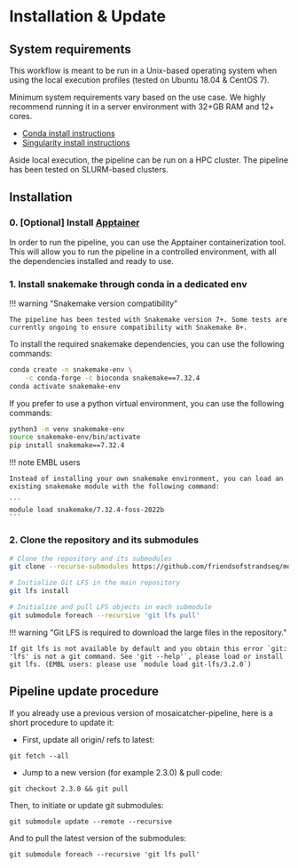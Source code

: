 
# Installation & Update


## System requirements

This workflow is meant to be run in a Unix-based operating system when using the local execution profiles (tested on Ubuntu 18.04 & CentOS 7).

Minimum system requirements vary based on the use case. We highly recommend running it in a server environment with 32+GB RAM and 12+ cores.

- [Conda install instructions](https://conda.io/miniconda.html)
- [Singularity install instructions](https://sylabs.io/guides/3.0/user-guide/quick_start.html#quick-installation-steps)

Aside local execution, the pipeline can be run on a HPC cluster. The pipeline has been tested on SLURM-based clusters.

## Installation

### 0. [Optional] Install [Apptainer](https://apptainer.org/docs/admin/main/installation.html)

In order to run the pipeline, you can use the Apptainer containerization tool. This will allow you to run the pipeline in a controlled environment, with all the dependencies installed and ready to use.


### 1. Install snakemake through conda in a dedicated env


!!! warning "Snakemake version compatibility"

    The pipeline has been tested with Snakemake version 7+. Some tests are currently ongoing to ensure compatibility with Snakemake 8+.


To install the required snakemake dependencies, you can use the following commands:

```bash
conda create -n snakemake-env \
    -c conda-forge -c bioconda snakemake==7.32.4
conda activate snakemake-env
```

If you prefer to use a python virtual environment, you can use the following commands:

```bash
python3 -m venv snakemake-env
source snakemake-env/bin/activate
pip install snakemake==7.32.4
```

!!! note EMBL users

    Instead of installing your own snakemake environment, you can load an existing snakemake module with the following command: 
    
    ```
    module load snakemake/7.32.4-foss-2022b
    ```

### 2. Clone the repository and its submodules



```bash
# Clone the repository and its submodules
git clone --recurse-submodules https://github.com/friendsofstrandseq/mosaicatcher-pipeline.git && cd mosaicatcher-pipeline

# Initialize Git LFS in the main repository
git lfs install

# Initialize and pull LFS objects in each submodule
git submodule foreach --recursive 'git lfs pull'
```

!!! warning "Git LFS is required to download the large files in the repository."

    If git lfs is not available by default and you obtain this error `git: 'lfs' is not a git command. See 'git --help'`, please load or install git lfs. (EMBL users: please use `module load git-lfs/3.2.0`)




## Pipeline update procedure

If you already use a previous version of mosaicatcher-pipeline, here is a short procedure to update it:

- First, update all origin/<branch> refs to latest:

`git fetch --all`

- Jump to a new version (for example 2.3.0) & pull code:

`git checkout 2.3.0 && git pull`

Then, to initiate or update git submodules:

`git submodule update --remote --recursive`

And to pull the latest version of the submodules:

`git submodule foreach --recursive 'git lfs pull'`